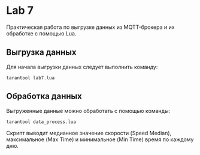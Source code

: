 # Lab 7

Практическая работа по выгрузке данных из MQTT-брокера и их обработке с помощью Lua.

## Выгрузка данных

Для начала выгрузки данных следует выполнить команду:
```
tarantool lab7.lua
```

## Обработка данных

Выгруженные данные можно обработать с помощью команды:
```
tarantool data_process.lua
```

Скрипт выводит медианное значение скорости (Speed Median), максимальное (Max Time) и минимальное (Min Time) время по каждому дню.

